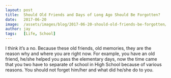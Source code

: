 ```yaml
---
layout: post
title:  Should Old Friends and Days of Long Ago Should Be Forgotten?
date:   2017-06-20
image:  /assets/images/blog/2017-06-20-should-old-friends-be-forgotten/wp-image-40104958.webp
author: jay
tags:   [Life, School]
---
```


I think it’s a no. Because these old friends, old memories, they are the reason why and where you are right now. For example, you have an old friend, he/she helped you pass the elementary days, now the time came that you two have to separate of school in High School because of various reasons. You should not forget him/her and what did he/she do to you.